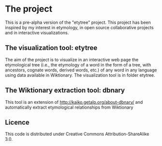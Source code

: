 # The project

This is a pre-alpha version of the "etytree" project. This project has been inspired by my interest in etymology, in open source collaborative projects and in interactive visualizations. 


## The visualization tool: etytree
The aim of the project is to visualize in an interactive web page the etymological tree (i.e., the etymology of a word in the form of a tree, with ancestors, cognate words, derived words, etc.) of any word in any language using data available in Wiktionary. The visualization tool is in folder etytree.


## The Wiktionary extraction tool: dbnary
This tool is an extension of http://kaiko.getalp.org/about-dbnary/ and automatically extract etymological relationships from Wiktionary

## Licence

This code is distributed under Creative Commons Attribution-ShareAlike 3.0. 

